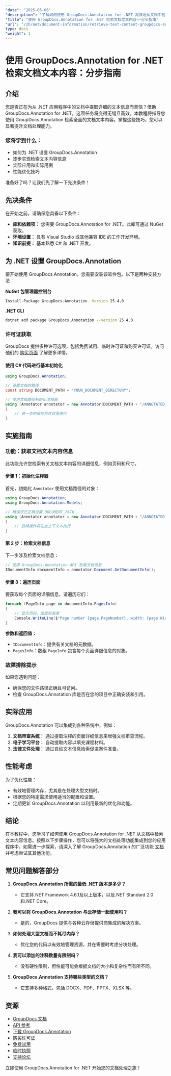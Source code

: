```yaml
---
"date": "2025-05-06"
"description": "了解如何使用 GroupDocs.Annotation for .NET 高效地从文档中检索文本内容。遵循本分步指南，提升您的文档处理能力。"
"title": "使用 GroupDocs.Annotation for .NET 检索文档文本内容——分步指南"
"url": "/zh/net/document-information/retrieve-text-content-groupdocs-annotation-net/"
type: docs
"weight": 1
---
```


# 使用 GroupDocs.Annotation for .NET 检索文档文本内容：分步指南

## 介绍

您是否正在为从 .NET 应用程序中的文档中提取详细的文本信息而苦恼？借助 GroupDocs.Annotation for .NET，这项任务将变得无缝且高效。本教程将指导您使用 GroupDocs.Annotation 检索全面的文档文本内容。掌握这些技巧，您可以显著提升文档处理能力。

### 您将学到什么：
- 如何为 .NET 设置 GroupDocs.Annotation
- 逐步实现检索文本内容信息
- 实际应用和实际用例
- 性能优化技巧

准备好了吗？让我们先了解一下先决条件！

## 先决条件

在开始之前，请确保您具备以下条件：

- **库和依赖项：** 您需要 GroupDocs.Annotation for .NET。此库可通过 NuGet 获取。
- **环境设置：** 具有 Visual Studio 或其他兼容 IDE 的工作开发环境。
- **知识前提：** 基本熟悉 C# 和 .NET 开发。

## 为 .NET 设置 GroupDocs.Annotation

要开始使用 GroupDocs.Annotation，您需要安装该软件包。以下是两种安装方法：

**NuGet 包管理器控制台**
```bash
Install-Package GroupDocs.Annotation -Version 25.4.0
```

**.NET CLI**
```bash
dotnet add package GroupDocs.Annotation --version 25.4.0
```

### 许可证获取

GroupDocs 提供多种许可选项，包括免费试用、临时许可证和购买许可证。访问他们的 [购买页面](https://purchase.groupdocs.com/buy) 了解更多详情。

#### 使用 C# 代码进行基本初始化

```csharp
using GroupDocs.Annotation;

// 设置文档的路径
const string DOCUMENT_PATH = "YOUR_DOCUMENT_DIRECTORY";

// 使用文档路径初始化注释器
using (Annotator annotator = new Annotator(DOCUMENT_PATH + "/ANNOTATED_DOCX"))
{
    // 进一步的操作将在这里进行
}
```

## 实施指南

### 功能：获取文档文本内容信息

此功能允许您检索有关文档文本内容的详细信息，例如页码和尺寸。

#### 步骤 1：初始化注释器

首先，初始化 `Annotator` 使用文档路径的对象：

```csharp
using GroupDocs.Annotation;
using GroupDocs.Annotation.Models;

// 确保您已正确设置 DOCUMENT_PATH
using (Annotator annotator = new Annotator(DOCUMENT_PATH + "/ANNOTATED_DOCX"))
{
    // 后续操作将在此上下文中执行
}
```

#### 第 2 步：检索文档信息

下一步涉及检索文档信息：

```csharp
// 使用 GroupDocs.Annotation API 检索文档信息
IDocumentInfo documentInfo = annotator.Document.GetDocumentInfo();
```

#### 步骤 3：遍历页面

要获取每个页面的详细信息，请遍历它们：

```csharp
foreach (PageInfo page in documentInfo.PagesInfo)
{
    // 显示页码、宽度和高度
    Console.WriteLine($"Page number {page.PageNumber}, width: {page.Width} and height: {page.Height}");
}
```

**参数和返回值：**
- `IDocumentInfo`：提供有关文档的元数据。
- `PagesInfo`：数组 `PageInfo` 包含每个页面详细信息的对象。

### 故障排除提示

如果您遇到问题：
- 确保您的文件路径正确且可访问。
- 检查 GroupDocs.Annotation 库是否在您的项目中正确安装和引用。

## 实际应用

GroupDocs.Annotation 可以集成到各种系统中，例如：
1. **文档审查系统：** 通过提取注释的页面详细信息来增强文档审查流程。
2. **电子学习平台：** 自动提取内容以填充课程材料。
3. **法律文件处理：** 通过自动文本信息检索促进案件准备。

## 性能考虑

为了优化性能：
- 有效地管理内存，尤其是在处理大型文档时。
- 根据您的特定需求使用适当的配置和设置。
- 定期更新 GroupDocs.Annotation 以利用最新的优化和功能。

## 结论

在本教程中，您学习了如何使用 GroupDocs.Annotation for .NET 从文档中检索文本内容信息。按照以下步骤操作，您可以将强大的文档处理功能集成到您的应用程序中。如需进一步探索，请深入了解 GroupDocs.Annotation 的广泛功能 [文档](https://docs.groupdocs.com/annotation/net/) 并考虑尝试其其他功能。

## 常见问题解答部分

1. **GroupDocs.Annotation 所需的最低 .NET 版本是多少？**
   - 它支持.NET Framework 4.6.1及以上版本，以及.NET Standard 2.0和.NET Core。

2. **我可以将 GroupDocs.Annotation 与云存储一起使用吗？**
   - 是的，GroupDocs 提供与各种云存储提供商集成的解决方案。

3. **如何处理大型文档而不耗尽内存？**
   - 优化您的代码以有效地管理资源，并在需要时考虑分块处理。

4. **我可以添加的注释数量有限制吗？**
   - 没有硬性限制，但性能可能会根据文档的大小和复杂性而有所不同。

5. **GroupDocs.Annotation 支持哪些类型的文档？**
   - 它支持多种格式，包括 DOCX、PDF、PPTX、XLSX 等。

## 资源
- [GroupDocs 文档](https://docs.groupdocs.com/annotation/net/)
- [API 参考](https://reference.groupdocs.com/annotation/net/)
- [下载 GroupDocs.Annotation](https://releases.groupdocs.com/annotation/net/)
- [购买许可证](https://purchase.groupdocs.com/buy)
- [免费试用](https://releases.groupdocs.com/annotation/net/)
- [临时执照](https://purchase.groupdocs.com/temporary-license/)
- [支持论坛](https://forum.groupdocs.com/c/annotation/) 

立即使用 GroupDocs.Annotation for .NET 开始您的文档处理之旅！
